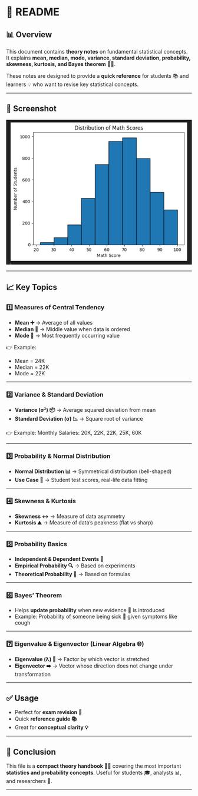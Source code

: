 # 📘 README

## 📊 Overview  
This document contains **theory notes** on fundamental statistical concepts. It explains **mean, median, mode, variance, standard deviation, probability, skewness, kurtosis, and Bayes theorem** 📐✨.  

These notes are designed to provide a **quick reference** for students 📚 and learners 💡 who want to revise key statistical concepts.

---

## 📸 Screenshot  

![Screenshot](Image/pic.png)

---

## 📈 Key Topics  

### 1️⃣ Measures of Central Tendency  
- **Mean ➕** → Average of all values  
- **Median 📏** → Middle value when data is ordered  
- **Mode 🔄** → Most frequently occurring value  

👉 Example:  
- Mean = 24K  
- Median = 22K  
- Mode = 22K  

---

### 2️⃣ Variance & Standard Deviation  
- **Variance (σ²) 📦** → Average squared deviation from mean  
- **Standard Deviation (σ) 📉** → Square root of variance  

👉 Example: Monthly Salaries: 20K, 22K, 22K, 25K, 60K  

---

### 3️⃣ Probability & Normal Distribution  
- **Normal Distribution 📊** → Symmetrical distribution (bell-shaped)  
- **Use Case 🎯** → Student test scores, real-life data fitting  

---

### 4️⃣ Skewness & Kurtosis  
- **Skewness ↔️** → Measure of data asymmetry  
- **Kurtosis ⛰️** → Measure of data’s peakness (flat vs sharp)  

---

### 5️⃣ Probability Basics  
- **Independent & Dependent Events 🎲**  
- **Empirical Probability 🔍** → Based on experiments  
- **Theoretical Probability 📘** → Based on formulas  

---

### 6️⃣ Bayes’ Theorem  
- Helps **update probability** when new evidence 📡 is introduced  
- Example: Probability of someone being sick 🤒 given symptoms like cough  

---

### 7️⃣ Eigenvalue & Eigenvector (Linear Algebra 🌐)  
- **Eigenvalue (λ) 🔑** → Factor by which vector is stretched  
- **Eigenvector ➡️** → Vector whose direction does not change under transformation  

---

## ✅ Usage  
- Perfect for **exam revision 📝**  
- Quick **reference guide 📚**  
- Great for **conceptual clarity 💡**  

---

## 🎯 Conclusion  
This file is a **compact theory handbook 📒✨** covering the most important **statistics and probability concepts**. Useful for students 🎓, analysts 📊, and researchers 🔬.  

---